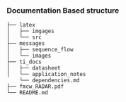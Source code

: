 ### Documentation Based structure

  
    ├── latex                    
    │   ├── imgages             
    │   └── src                   
    ├── messages                     
    │   ├── sequence_flow             
    │   └── images   
    ├── ti_docs                     
    │   ├── datasheet             
    │   └── application_notes
        └── dependencies.md
    ├── fmcw_RADAR.pdf            
    └── README.md

